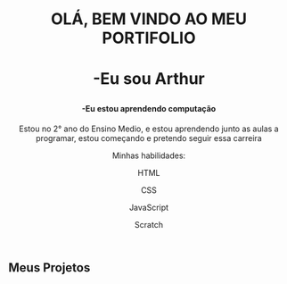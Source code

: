
<body>
  <header class="container">
  <h1> OLÁ, BEM VINDO AO MEU PORTIFOLIO<h1>
    <p>-Eu sou Arthur</p>
    <h4>-Eu estou aprendendo computação</h4>
    <p>
     Estou no 2° ano do Ensino Medio, e estou aprendendo junto as aulas a programar, estou começando e pretendo seguir essa carreira
    </p>
    <p>Minhas habilidades:</p>
    <div>
      <p class= "badge bg-secondary">HTML</p>
      <p class= "badge bg-secondary">CSS</p>
      <p class= "badge bg-secondary">JavaScript</p>
      <p class= "badge bg-secondary">Scratch</p>
    </div>
  </header>

  <main class= "container">
     <h2> Meus Projetos </h2>
</body>

